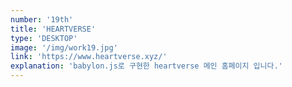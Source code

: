 ```yaml
---
number: '19th'
title: 'HEARTVERSE'
type: 'DESKTOP'
image: '/img/work19.jpg'
link: 'https://www.heartverse.xyz/'
explanation: 'babylon.js로 구현한 heartverse 메인 홈페이지 입니다.'
---
```

